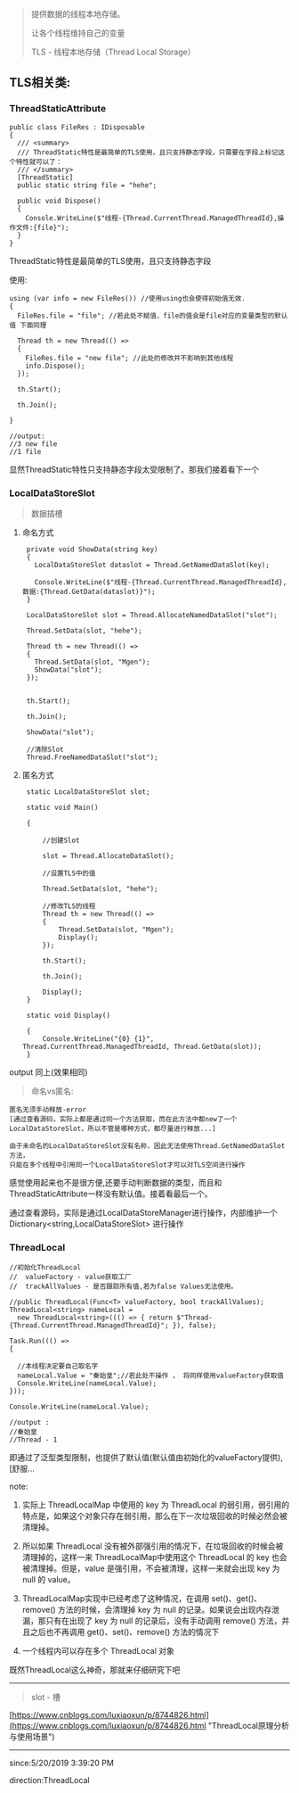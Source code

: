 
> 提供数据的线程本地存储。
> 
> 让各个线程维持自己的变量
> 
> TLS - 线程本地存储（Thread Local Storage）

## TLS相关类: ##

### ThreadStaticAttribute ###

	public class FileRes : IDisposable
	{
	  /// <summary>
	  /// ThreadStatic特性是最简单的TLS使用，且只支持静态字段，只需要在字段上标记这个特性就可以了：
	  /// </summary>
	  [ThreadStatic]
	  public static string file = "hehe";
	
	  public void Dispose()
	  {
	    Console.WriteLine($"线程-{Thread.CurrentThread.ManagedThreadId},操作文件:{file}");
	  }
	}

ThreadStatic特性是最简单的TLS使用，且只支持静态字段

使用:

	using (var info = new FileRes()) //使用using也会使得初始值无效.
    {
      FileRes.file = "file"; //若此处不赋值，file的值会是file对应的变量类型的默认值 下面同理

      Thread th = new Thread(() =>
      {
        FileRes.file = "new file"; //此处的修改并不影响到其他线程
        info.Dispose();
      });

      th.Start();

      th.Join();

    }

	//output:
	//3 new file
	//1 file	

显然ThreadStatic特性只支持静态字段太受限制了。那我们接着看下一个

### LocalDataStoreSlot ###

> 数据插槽

1. 命名方式

		private void ShowData(string key)
	    {
	      LocalDataStoreSlot dataslot = Thread.GetNamedDataSlot(key);
	
	      Console.WriteLine($"线程-{Thread.CurrentThread.ManagedThreadId},数据:{Thread.GetData(dataslot)}");
	    }

		LocalDataStoreSlot slot = Thread.AllocateNamedDataSlot("slot");

        Thread.SetData(slot, "hehe");

        Thread th = new Thread(() =>
        {
          Thread.SetData(slot, "Mgen");
          ShowData("slot");
        });


        th.Start();

        th.Join();

        ShowData("slot");

        //清除Slot
        Thread.FreeNamedDataSlot("slot");

2. 匿名方式

		static LocalDataStoreSlot slot;

		static void Main()
		
		{
		
		    //创建Slot
		
		    slot = Thread.AllocateDataSlot();
		
		    //设置TLS中的值
		
		    Thread.SetData(slot, "hehe");
		
		    //修改TLS的线程
		    Thread th = new Thread(() =>
	        {
	            Thread.SetData(slot, "Mgen");
	            Display();
	        });
		
		    th.Start();
		
		    th.Join();
		
		    Display();
		}
		
		static void Display()
		
		{
		    Console.WriteLine("{0} {1}", Thread.CurrentThread.ManagedThreadId, Thread.GetData(slot));
		}

output 同上(效果相同)

> 命名vs匿名:

	匿名无须手动释放-error
	[通过查看源码，实际上都是通过同一个方法获取，而在此方法中都new了一个LocalDataStoreSlot，所以不管是哪种方式，都尽量进行释放...]
	
	由于未命名的LocalDataStoreSlot没有名称，因此无法使用Thread.GetNamedDataSlot方法，
	只能在多个线程中引用同一个LocalDataStoreSlot才可以对TLS空间进行操作

感觉使用起来也不是很方便,还要手动判断数据的类型，而且和ThreadStaticAttribute一样没有默认值。接着看最后一个。

通过查看源码，实际是通过LocalDataStoreManager进行操作，内部维护一个Dictionary<string,LocalDataStoreSlot> 进行操作

### ThreadLocal ###

	//初始化ThreadLocal
	//  valueFactory - value获取工厂
	//  trackAllValues - 是否跟踪所有值,若为false Values无法使用。
	
	//public ThreadLocal(Func<T> valueFactory, bool trackAllValues);
	ThreadLocal<string> nameLocal =
	  new ThreadLocal<string>((() => { return $"Thread-{Thread.CurrentThread.ManagedThreadId}"; }), false);
	
	Task.Run((() =>
	{
	
	  //本线程决定要自己取名字
	  nameLocal.Value = "秦始皇";//若此处不操作 ， 将同样使用valueFactory获取值
	  Console.WriteLine(nameLocal.Value);
	}));
	
	Console.WriteLine(nameLocal.Value);
	
	//output :
	//秦始皇
	//Thread - 1

即通过了泛型类型限制，也提供了默认值(默认值由初始化的valueFactory提供),[舒服...

note:

1. 实际上 ThreadLocalMap 中使用的 key 为 ThreadLocal 的弱引用，弱引用的特点是，如果这个对象只存在弱引用，那么在下一次垃圾回收的时候必然会被清理掉。

2. 所以如果 ThreadLocal 没有被外部强引用的情况下，在垃圾回收的时候会被清理掉的，这样一来 ThreadLocalMap中使用这个 ThreadLocal 的 key 也会被清理掉。但是，value 是强引用，不会被清理，这样一来就会出现 key 为 null 的 value。

3. ThreadLocalMap实现中已经考虑了这种情况，在调用 set()、get()、remove() 方法的时候，会清理掉 key 为 null 的记录。如果说会出现内存泄漏，那只有在出现了 key 为 null 的记录后，没有手动调用 remove() 方法，并且之后也不再调用 get()、set()、remove() 方法的情况下

4. 一个线程内可以存在多个 ThreadLocal 对象

既然ThreadLocal这么神奇，那就来仔细研究下吧

----------

> slot - 槽

[https://www.cnblogs.com/luxiaoxun/p/8744826.html](https://www.cnblogs.com/luxiaoxun/p/8744826.html "ThreadLocal原理分析与使用场景")

----------
since:5/20/2019 3:39:20 PM 

direction:ThreadLocal